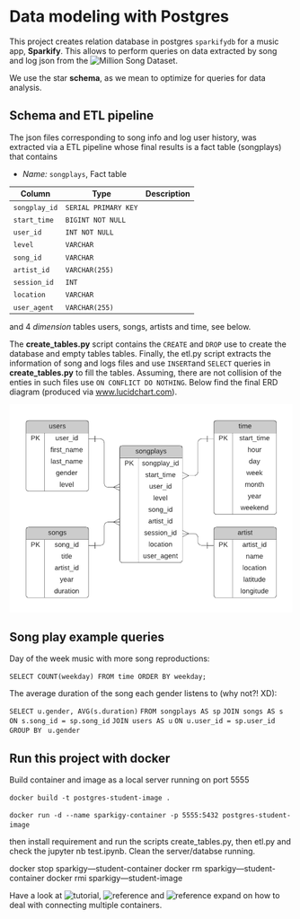 # Data modeling with Postgres

This project creates relation database in postgres `sparkifydb` for a music app, **Sparkify**. 
This allows to perform queries on data extracted by song and log json
from the ![Million Song Dataset](http://millionsongdataset.com/).

We use the star **schema**, as we mean to optimize for queries for data analysis.


## Schema and ETL pipeline

The json files corresponding to song info and log user history, 
was extracted via a ETL pipeline whose final results is a 
fact table (songplays) that contains 

- *Name:* `songplays`,  Fact table

| Column | Type | Description 
| ------ | ---- | ----------------------- |
| `songplay_id` | `SERIAL PRIMARY KEY` | 
| `start_time` | `BIGINT NOT NULL` | 
| `user_id` | `INT NOT NULL` | 
| `level` | `VARCHAR` | 
| `song_id` | `VARCHAR` | 
| `artist_id` | `VARCHAR(255)` | 
| `session_id` | `INT` | 
| `location` | `VARCHAR` | 
| `user_agent` | `VARCHAR(255)` | 

and 4 *dimension* tables users, songs, artists and  time, see below. 


The **create_tables.py** script contains the `CREATE` and  `DROP`  use to create the database and empty tables tables. 
Finally, the etl.py script extracts the information of song and logs files and use  `INSERT`and `SELECT` queries in **create_tables.py** to fill the tables. Assuming, there are not collision of the enties in such files 
use `ON CONFLICT DO NOTHING`.  Below find the  final ERD diagram (produced via www.lucidchart.com).


<p align="center">
  <img  src="./media/ERD_sparkify.png">
</p>


## Song play example queries

Day of the week music with more song reproductions:

`SELECT COUNT(weekday) FROM time
ORDER BY weekday;`

The average duration of the song each gender listens to (why not?! XD):

`SELECT u.gender, AVG(s.duration)`
`FROM songplays AS sp`
`JOIN songs AS s `
`ON s.song_id = sp.song_id`
`JOIN users AS u`
`ON u.user_id = sp.user_id`
`GROUP BY `
`u.gender`


## Run this project with docker

Build container and image as a local server running on port 5555

`docker build -t postgres-student-image .`

`docker run -d --name sparkigy-container -p 5555:5432 postgres-student-image`

then install requirement and run the scripts create_tables.py, then etl.py and check the jupyter nb test.ipynb.
Clean the server/databse running.

docker stop sparkigy—student-container
docker rm sparkigy—student-container
docker rmi sparkigy—student-image

Have a look at ![tutorial](https://medium.com/@wkrzywiec/database-in-a-docker-container-how-to-start-and-whats-it-about-5e3ceea77e50), 
![reference](https://testdriven.io/blog/dockerizing-flask-with-postgres-gunicorn-and-nginx/) and 
![reference](https://stackoverflow.com/questions/53610266/cannot-connect-to-postgres-container-using-psycopg2) expand 
on how to deal with connecting multiple containers.


